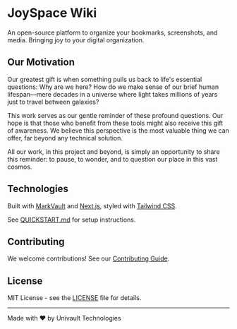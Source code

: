 # JoySpace Wiki

An open-source platform to organize your bookmarks, screenshots, and media. Bringing joy to your digital organization.

## Our Motivation

Our greatest gift is when something pulls us back to life's essential questions: Why are we here? How do we make sense of our brief human lifespan—mere decades in a universe where light takes millions of years just to travel between galaxies?

This work serves as our gentle reminder of these profound questions. Our hope is that those who benefit from these tools might also receive this gift of awareness. We believe this perspective is the most valuable thing we can offer, far beyond any technical solution.

All our work, in this project and beyond, is simply an opportunity to share this reminder: to pause, to wonder, and to question our place in this vast cosmos.

## Technologies

Built with [MarkVault](https://github.com/univault-org/MarkVault) and [Next.js](https://nextjs.org/), styled with [Tailwind CSS](https://tailwindcss.com/).

See [QUICKSTART.md](QUICKSTART.md) for setup instructions.

## Contributing

We welcome contributions! See our [Contributing Guide](CONTRIBUTING.md).

## License

MIT License - see the [LICENSE](LICENSE) file for details.

---

Made with ❤️ by Univault Technologies
```


